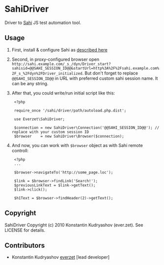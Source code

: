 SahiDriver
==========

Driver to [Sahi](http://sahi.co.in/w/sahi) JS test automation tool.

Usage
-----

1. First, install & configure Sahi as [described here](http://sahi.co.in/w/using-sahi)
2. Second, in proxy-configured browser open `http://sahi.example.com/_s_/dyn/Driver_start?sahisid=@@SAHI_SESSION_ID@@&startUrl=http%3A%2F%2Fsahi.example.com%2F_s_%2Fdyn%2FDriver_initialized`. But don't forget to replace `@@SAHI_SESSION_ID@@` in URL with preferred custom sahi session name. It can be any string.
3. After that, you could write/run initial script like this:

        <?php
        
        require_once '/sahi/driver/path/autoload.php.dist';
        
        use Everzet\SahiDriver;
        
        $connection = new SahiDriver\Connection('@@SAHI_SESSION_ID@@'); // replace with your custom session ID
        $browser    = new SahiDriver\Browser($connection);

4. And now, you can work with `$browser` object as with Sahi remote controll:

        <?php
        ...

        $browser->navigateTo('http://some_page.loc');
        
        $link = $browser->findLink('Search!');
        $previousLinkText = $link->getText();
        $link->click();
        
        $h1Text = $browser->findHeader(2)->getText();


Copyright
---------

SahiDriver Copyright (c) 2010 Konstantin Kudryashov (ever.zet). See LICENSE for details.

Contributors
------------

* Konstantin Kudryashov [everzet](http://github.com/everzet) [lead developer]